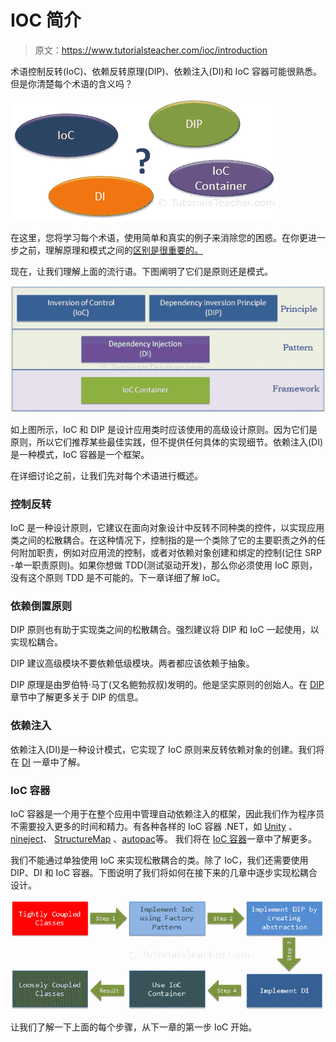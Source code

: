 # IOC 简介

> 原文：<https://www.tutorialsteacher.com/ioc/introduction>

术语控制反转(IoC)、依赖反转原理(DIP)、依赖注入(DI)和 IoC 容器可能很熟悉。但是你清楚每个术语的含义吗？

![](img/6daa2710fcd517595532342689d5ecf7.png)

在这里，您将学习每个术语，使用简单和真实的例子来消除您的困惑。在你更进一步之前，理解原理和模式之间的[区别是很重要的。](/articles/difference-between-design-principle-and-design-pattern "Design Principle vs Design Pattern")

现在，让我们理解上面的流行语。下图阐明了它们是原则还是模式。

![](img/6a9e191d2a2ff949ec69b18623d13a68.png)

如上图所示，IoC 和 DIP 是设计应用类时应该使用的高级设计原则。因为它们是原则，所以它们推荐某些最佳实践，但不提供任何具体的实现细节。依赖注入(DI)是一种模式，IoC 容器是一个框架。

在详细讨论之前，让我们先对每个术语进行概述。

### 控制反转

IoC 是一种设计原则，它建议在面向对象设计中反转不同种类的控件，以实现应用类之间的松散耦合。在这种情况下，控制指的是一个类除了它的主要职责之外的任何附加职责，例如对应用流的控制，或者对依赖对象创建和绑定的控制(记住 SRP -单一职责原则)。如果你想做 TDD(测试驱动开发)，那么你必须使用 IoC 原则，没有这个原则 TDD 是不可能的。下一章详细了解 IoC。

### 依赖倒置原则

DIP 原则也有助于实现类之间的松散耦合。强烈建议将 DIP 和 IoC 一起使用，以实现松耦合。

DIP 建议高级模块不要依赖低级模块。两者都应该依赖于抽象。

DIP 原理是由罗伯特·马丁(又名鲍勃叔叔)发明的。他是坚实原则的创始人。在 [DIP](/ioc/dependency-inversion-principle "Learn Dependency Inversion Principle") 章节中了解更多关于 DIP 的信息。

### 依赖注入

依赖注入(DI)是一种设计模式，它实现了 IoC 原则来反转依赖对象的创建。我们将在 [DI](/ioc/dependency-injection "Learn Dependency Injection") 一章中了解。

### IoC 容器

IoC 容器是一个用于在整个应用中管理自动依赖注入的框架，因此我们作为程序员不需要投入更多的时间和精力。有各种各样的 IoC 容器 .NET，如 [Unity](https://github.com/unitycontainer/unity) 、[nineject](https://github.com/ninject)、 [StructureMap](https://structuremap.github.io) 、[autopac](https://autofac.org)等。 我们将在 [IoC 容器](/ioc/ioc-container "Learn IoC Container")一章中了解更多。

我们不能通过单独使用 IoC 来实现松散耦合的类。除了 IoC，我们还需要使用 DIP、DI 和 IoC 容器。下图说明了我们将如何在接下来的几章中逐步实现松耦合设计。

![](img/a2d829f28d1c156defa0b0fcbc69290e.png)

让我们了解一下上面的每个步骤，从下一章的第一步 IoC 开始。